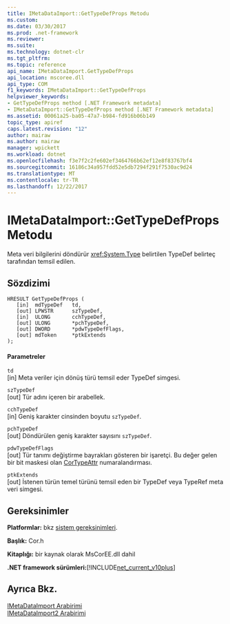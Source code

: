 ```yaml
---
title: IMetaDataImport::GetTypeDefProps Metodu
ms.custom: 
ms.date: 03/30/2017
ms.prod: .net-framework
ms.reviewer: 
ms.suite: 
ms.technology: dotnet-clr
ms.tgt_pltfrm: 
ms.topic: reference
api_name: IMetaDataImport.GetTypeDefProps
api_location: mscoree.dll
api_type: COM
f1_keywords: IMetaDataImport::GetTypeDefProps
helpviewer_keywords:
- GetTypeDefProps method [.NET Framework metadata]
- IMetaDataImport::GetTypeDefProps method [.NET Framework metadata]
ms.assetid: 00061a25-ba05-47a7-b984-fd916b06b149
topic_type: apiref
caps.latest.revision: "12"
author: mairaw
ms.author: mairaw
manager: wpickett
ms.workload: dotnet
ms.openlocfilehash: f3e7f2c2fe602ef3464766b62ef12e8f83767bf4
ms.sourcegitcommit: 16186c34a957fdd52e5db7294f291f7530ac9d24
ms.translationtype: MT
ms.contentlocale: tr-TR
ms.lasthandoff: 12/22/2017
---
```

# <a name="imetadataimportgettypedefprops-method"></a>IMetaDataImport::GetTypeDefProps Metodu
Meta veri bilgilerini döndürür <xref:System.Type> belirtilen TypeDef belirteç tarafından temsil edilen.  
  
## <a name="syntax"></a>Sözdizimi  
  
```  
HRESULT GetTypeDefProps (  
   [in]  mdTypeDef   td,  
   [out] LPWSTR      szTypeDef,  
   [in]  ULONG       cchTypeDef,  
   [out] ULONG       *pchTypeDef,  
   [out] DWORD       *pdwTypeDefFlags,  
   [out] mdToken     *ptkExtends  
);  
```  
  
#### <a name="parameters"></a>Parametreler  
 `td`  
 [in] Meta veriler için dönüş türü temsil eder TypeDef simgesi.  
  
 `szTypeDef`  
 [out] Tür adını içeren bir arabellek.  
  
 `cchTypeDef`  
 [in] Geniş karakter cinsinden boyutu `szTypeDef`.  
  
 `pchTypeDef`  
 [out] Döndürülen geniş karakter sayısını `szTypeDef`.  
  
 `pdwTypeDefFlags`  
 [out] Tür tanımı değiştirme bayrakları gösteren bir işaretçi. Bu değer gelen bir bit maskesi olan [CorTypeAttr](../../../../docs/framework/unmanaged-api/metadata/cortypeattr-enumeration.md) numaralandırması.  
  
 `ptkExtends`  
 [out] İstenen türün temel türünü temsil eden bir TypeDef veya TypeRef meta veri simgesi.  
  
## <a name="requirements"></a>Gereksinimler  
 **Platformlar:** bkz [sistem gereksinimleri](../../../../docs/framework/get-started/system-requirements.md).  
  
 **Başlık:** Cor.h  
  
 **Kitaplığı:** bir kaynak olarak MsCorEE.dll dahil  
  
 **.NET framework sürümleri:**[!INCLUDE[net_current_v10plus](../../../../includes/net-current-v10plus-md.md)]  
  
## <a name="see-also"></a>Ayrıca Bkz.  
 [IMetaDataImport Arabirimi](../../../../docs/framework/unmanaged-api/metadata/imetadataimport-interface.md)  
 [IMetaDataImport2 Arabirimi](../../../../docs/framework/unmanaged-api/metadata/imetadataimport2-interface.md)
